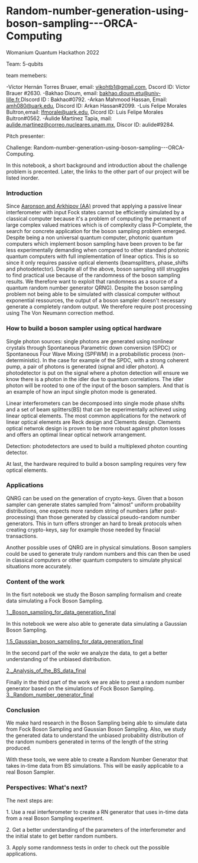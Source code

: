 # Random-number-generation-using-boson-sampling---ORCA-Computing
Womanium Quantum Hackathon 2022


Team: 5-qubits

team memebers: 

-Víctor Hernán Torres Bruaer, email: vikohtb1@gmail.com, Dscord ID: Víctor Brauer #2630.
-Bakhao Dioum,  email: bakhao.dioum.etu@univ-lille.fr,DIscord ID : Bakhao#0792.
-Arkan Mahmood Hassan, Email: amh080@uark.edu, Discord ID: Arkan Hassan#2099.
-Luis Felipe Morales Bultron,email: lfmorale@uark.edu, Dicord ID: Luis Felipe Morales Bultron#0562.
-Áulide Martínez Tapia, mail: aulide.martinez@correo.nucleares.unam.mx, Discor ID: aulide#9284.

Pitch presenter: 

Challenge: Random-number-generation-using-boson-sampling---ORCA-Computing.

In this notebook, a short background and introduction about the challenge problem is precented. Later, the links to the other part of our project will be listed inorder.

### Introduction

Since [Aaronson and Arkhipov (AA)](https://dl.acm.org/doi/abs/10.1145/1993636.1993682 ) proved that applying a passive linear interferometer with input Fock states cannot be efficiently simulated by a classical computer because it's a problem of computing the permanent of large complex valued matrices which is of complexity class P-Complete, the search for concrete application for the boson sampling problem emerged. Despite being a non universal quantum computer, photonic quantum computers which implement boson sampling have been proven to be far less experimentally demanding when compared to other standard photonic quantum computers with full implementation of linear optics. This is so since it only requires passive optical elements (beamsplitters, phase_shifts and photodetector).
Despite all of the above, boson sampling still struggles to find practical use because of the randomness of the boson sampling results. We therefore want to exploit that randomness as a source of a quantum random number generator QRNG). 
Despite the boson sampling problem not being able to be simulated with classical computer without exponential ressources, the output of a boson sampler doesn't necessary generate a completely random output. We therefore require post processing using The Von Neumann correction method.


### How to build a boson sampler using optical hardware

Single photon sources:
single photons are generated using nonlinear crystals through Spontaneous Parametric down conversion (SPDC) or Spontaneous Four Wave Mixing (SPFWM) in a probabilistic process (non-deterministic). In the case for example of the SPDC, with a strong coherent pump, a pair of photons is generated (signal and idler photon). A photodetector is put on the signal where a photon detection will ensure we know there is a photon in the idler due to quantum correlations. The idler photon will be rooted to one of the input of the boson samplers. And that is an example of how an input single photon mode is generated.


Linear interferometers can be decomposed into single mode phase shifts and a set of beam splitters(BS) that can be experimentally achieved using linear optical elements. The most common applications for the network of linear optical elements are Reck design and Clements design. Clements optical netwrok design is proven to be more robust against photon losses and offers an optimal linear optical network arrangement. 

Detection: photodetectors are used to build a multiplexed photon counting detector.

At last, the hardware required to build a boson sampling requires very few optical elements.


### Applications

QNRG can be used on the generation of crypto-keys. Given that a boson sampler can generate states sampled from "almost" uniform probability distributions, one expects more random string of numbers (after post-processing) than those generated by classical pseudo-random number generators. This in turn offers stronger an hard to break protocols when creating crypto-keys, say for example those needed by finacial transactions.  

Another possible uses of QNRG are in physical simulations. Boson samplers could be used to generate truly random numbers and this can then be used in classical computers or other quantum computers to simulate physical situations more accurately. 

### Content of the work

In the fisrt notebook we study the Boson sampling formalism and create data simulating a Fock Boson Sampling. 

[1._Boson_sampling_for_data_generation_final](CodeFiles/1._Boson_sampling_for_data_generation_final.ipynb)&nbsp;

In this notebook we were also able to generate data simulating a Gaussian Boson Sampling.

[1.5_Gaussian_boson_sampling_for_data_generation_final](CodeFiles/1.5_Gaussian_boson_sampling_for_data_generation_final.ipynb) &nbsp;

In the second part of the wokr we analyze the data, to get a better understanding of the unbiased distribution. 

[2._Analysis_of_the_BS_data_final](CodeFiles/2._Analysis_of_the_BS_data_final.ipynb) &nbsp;


Finally in the third part of the work we are able to prest a random number generator based on the simulations of Fock Boson Sampling.
[3._Random_number_generator_final](CodeFiles/3._Random_number_generator_final.ipynb) &nbsp;


### Conclusion


We make hard research in the Boson Sampling being able to simulate data from Fock Boson Sampling and Gaussian Boson Sampling. Also, we study the generated data to understand the unbiased probability distribution of the random numbers generated in terms of the length of the string produced. 

With these tools, we were able to create a Random Number Generator that takes in-time data from BS simulations.
This will be easily applicable to a real Boson Sampler.


### Perspectives: What's next?

The next steps are:

$1.$ Use a real interferometer to create a RN generator that uses in-time data from a real Boson Sampling experiment. 

$2.$ Get a better understanding of the parameters of the interferometer and the initial state to get better random numbers.

$3.$ Apply some randomness tests in order to check out the possible applications.  

